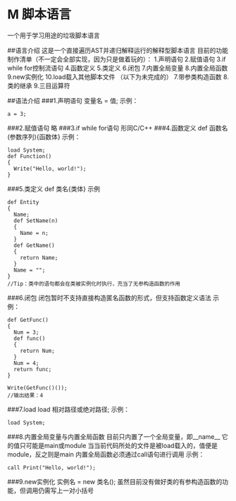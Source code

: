# M 脚本语言
一个用于学习用途的垃圾脚本语言

##语言介绍
这是一个直接遍历AST并递归解释运行的解释型脚本语言
目前的功能制作清单（不一定会全部实现，因为只是做着玩的）：
1.声明语句
2.赋值语句
3.if while for控制流语句
4.函数定义
5.类定义
6.闭包
7.内置全局变量
8.内置全局函数
9.new实例化
10.load载入其他脚本文件
（以下为未完成的）
7.带参类构造函数
8.类的继承
9.三目运算符

##语法介绍
###1.声明语句
变量名 = 值;
示例：
```
a = 3;
```
###2.赋值语句
略
###3.if while for语句
形同C/C++
###4.函数定义
def 函数名(参数序列){函数体}
示例：
```
load System;
def Function()
{
  Write("Hello, world!");
}
```
###5.类定义
def 类名{类体}
示例
```
def Entity
{
  Name;
  def SetName(n)
  {
    Name = n;
  }
  def GetName()
  {
    return Name;
  }
  Name = "";
}
//Tip：类中的语句都会在类被实例化时执行，充当了无参构造函数的作用
```
###6.闭包
闭包暂时不支持直接构造匿名函数的形式，但支持函数定义语法
示例：
```
def GetFunc()
{
  Num = 3;
  def func()
  {
    return Num;
  }
  Num = 4;
  return func;
}

Write(GetFunc()());
//输出结果：4
```
###7.load
load 相对路径或绝对路径;
示例：
```
load System;
```
###8.内置全局变量与内置全局函数
目前只内置了一个全局变量，即__name__
它的值只可能是main或module
当当前代码所处的文件是被load载入的，值便是module，反之则是main
内置全局函数必须通过call语句进行调用
示例：
```
call Print("Hello, world!");
```
###9.new实例化
实例名 = new 类名();
虽然目前没有做好类的有参构造函数的功能，但调用仍需写上一对小括号
